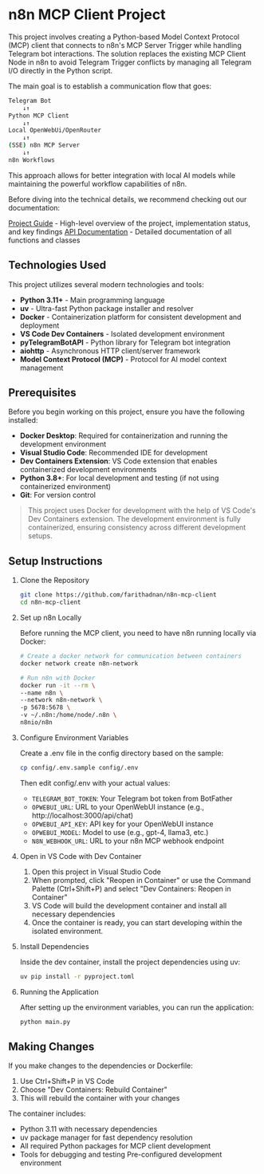 # n8n MCP Client Project

This project involves creating a Python-based Model Context Protocol (MCP) client that connects to n8n's MCP Server Trigger while handling Telegram bot interactions. The solution replaces the existing MCP Client Node in n8n to avoid Telegram Trigger conflicts by managing all Telegram I/O directly in the Python script.

The main goal is to establish a communication flow that goes: 

```bash
Telegram Bot 
    ↓↑ 
Python MCP Client 
    ↓↑
Local OpenWebUi/OpenRouter
    ↓↑ 
(SSE) n8n MCP Server 
    ↓↑ 
n8n Workflows
```

This approach allows for better integration with local AI models while maintaining the powerful workflow capabilities of n8n.

Before diving into the technical details, we recommend checking out our documentation:

[Project Guide](./docs/project-guide.md) - High-level overview of the project, implementation status, and key findings
[API Documentation](./docs/api-documentation.md) - Detailed documentation of all functions and classes

## Technologies Used
This project utilizes several modern technologies and tools:

- **Python 3.11+** - Main programming language
- **uv** - Ultra-fast Python package installer and resolver
- **Docker** - Containerization platform for consistent development and deployment
- **VS Code Dev Containers** - Isolated development environment
- **pyTelegramBotAPI** - Python library for Telegram bot integration
- **aiohttp** - Asynchronous HTTP client/server framework
- **Model Context Protocol (MCP)** - Protocol for AI model context management

## Prerequisites

Before you begin working on this project, ensure you have the following installed:

- **Docker Desktop**: Required for containerization and running the development environment
- **Visual Studio Code**: Recommended IDE for development
- **Dev Containers Extension**: VS Code extension that enables containerized development environments
- **Python 3.8+**: For local development and testing (if not using containerized environment)
- **Git**: For version control

> This project uses Docker for development with the help of VS Code's Dev Containers extension. The development environment is fully containerized, ensuring consistency across different development setups.


## Setup Instructions

1. Clone the Repository

    ```bash
    git clone https://github.com/farithadnan/n8n-mcp-client
    cd n8n-mcp-client
    ```

2. Set up n8n Locally

    Before running the MCP client, you need to have n8n running locally via Docker:

    ```bash
    # Create a docker network for communication between containers
    docker network create n8n-network

    # Run n8n with Docker
    docker run -it --rm \
    --name n8n \
    --network n8n-network \
    -p 5678:5678 \
    -v ~/.n8n:/home/node/.n8n \
    n8nio/n8n
    ```

3. Configure Environment Variables

    Create a .env file in the config directory based on the sample:

    ```bash
    cp config/.env.sample config/.env
    ```

    Then edit config/.env with your actual values:

    - `TELEGRAM_BOT_TOKEN`: Your Telegram bot token from BotFather
    - `OPWEBUI_URL`: URL to your OpenWebUI instance (e.g., http://localhost:3000/api/chat)
    - `OPWEBUI_API_KEY`: API key for your OpenWebUI instance
    - `OPWEBUI_MODEL`: Model to use (e.g., gpt-4, llama3, etc.)
    - `N8N_WEBHOOK_URL`: URL to your n8n MCP webhook endpoint

4. Open in VS Code with Dev Container

    1. Open this project in Visual Studio Code
    2. When prompted, click "Reopen in Container" or use the Command Palette (Ctrl+Shift+P) and select "Dev Containers: Reopen in Container"
    3. VS Code will build the development container and install all necessary dependencies
    4. Once the container is ready, you can start developing within the isolated environment.

5. Install Dependencies

    Inside the dev container, install the project dependencies using uv:

    ```bash
    uv pip install -r pyproject.toml
    ```

6. Running the Application

    After setting up the environment variables, you can run the application:

    ```bash
    python main.py
    ```

## Making Changes

If you make changes to the dependencies or Dockerfile:

1. Use Ctrl+Shift+P in VS Code
2. Choose "Dev Containers: Rebuild Container"
3. This will rebuild the container with your changes

The container includes:

- Python 3.11 with necessary dependencies
- uv package manager for fast dependency resolution
- All required Python packages for MCP client development
- Tools for debugging and testing
Pre-configured development environment



